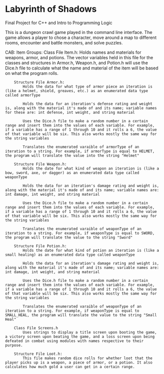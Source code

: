 # Labyrinth of Shadows
Final Project for C++ and Intro to Programming Logic<br>

This is a dungeon crawl game played in the command line interface. The game allows a player to chose a character, move around a map to different rooms, encounter and battle monsters, and solve puzzles. 

CAB:
    Item Groups:
        Class File Item.h:
            Holds names and materials for weapons, armor, and potions. The vector variables held in this file for the classes and structures in Armor.h, Weapon.h, and Potion.h will use the Dice.h file to calculate what the name and material of the item will be based on what the program rolls.

        Structure File Armor.h:
            Holds the data for what type of armor piece an iteration is (like a helmet, shield, greaves, etc.) as an enumerated data type called armorType
            
            Holds the data for an iteration's defense rating and weight is, along with the material it's made of and its name; variable names for these are: int defense, int weight, and string material

            Uses the Dice.h file to make a random number in a certain range and insert them into the values of each variable. For example, if a variable has a range of 1 through 10 and it rolls a 6, the value of that variable will be six. This also works mostly the same way for the string variables
            
            Translates the enumerated varaible of armorType of an iteration to a string. For example, if armorType is equal to HELMET, the program will translate the value into the string "Helmet"

        Structure File Weapon.h:
            Holds the date for what kind of weapon an iteration is (like a bow, sword, axe, or dagger) as an enumerated data type called weaponType

            Holds the data for an iteration's damage rating and weight is, along with the material it's made of and its name; variable names are: int damage, int weight, and string material

            Uses the Dice.h file to make a random number in a certain range and insert them into the values of each variable. For example, if a variable has a range of 1 through 10 and it rolls a 6, the value of that variable will be six. This also works mostly the same way for the string variables

            Translates the enumerated varaible of weaponType of an iteration to a string. For example, if weaponType is equal to SWORD, the program will translate the value to the string "Sword"
        
        Structure File Potion.h:
            Holds the date for what kind of potion an iteration is (like a small healing) as an enumerated data type called weaponType

            Holds the data for an iteration's damage rating and weight is, along with the material it's made of and its name; variable names are: int damage, int weight, and string material

            Uses the Dice.h file to make a random number in a certain range and insert them into the values of each variable. For example, if a variable has a range of 1 through 10 and it rolls a 6, the value of that variable will be six. This also works mostly the same way for the string variables

            Translates the enumerated varaible of weaponType of an iteration to a string. For example, if weaponType is equal to SMALL_HEAL, the program will translate the value to the string "Small Heal"

        Class File Screens.h
            Uses strings to display a title screen upon booting the game, a victory screen upon beating the game, and a loss screen upon being defeated in combat using modules with names respective to their purpose.

        Structure File Loot.h:
            This file makes random dice rolls for whether loot that the player picks up is a weapon, a piece of armor, or a potion. It also calculates how much gold a user can get in a certain range.